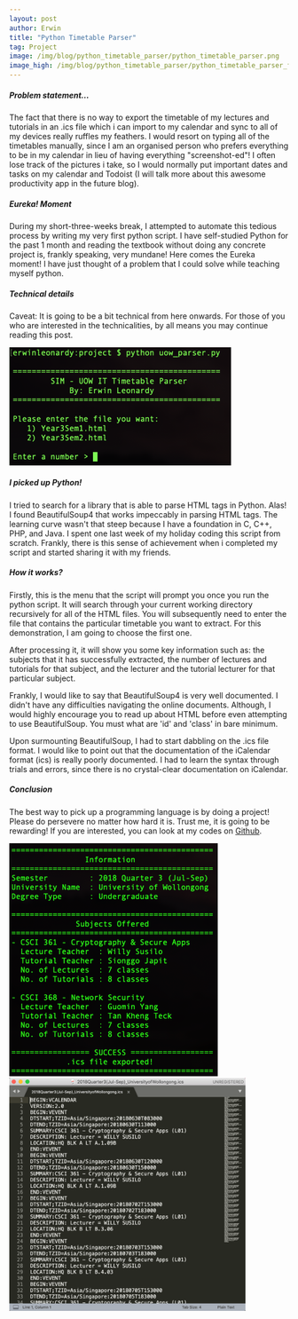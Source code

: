```yaml
---
layout: post
author: Erwin
title: "Python Timetable Parser"
tag: Project
image: /img/blog/python_timetable_parser/python_timetable_parser.png
image_high: /img/blog/python_timetable_parser/python_timetable_parser_full.png
---
```


##### Problem statement...
The fact that there is no way to export the timetable of my lectures and tutorials in an .ics file which i can import to my calendar and sync to all of my devices really ruffles my feathers. I would resort on typing all of the timetables manually, since I am an organised person who prefers everything to be in my calendar in lieu of having everything "screenshot-ed"! I often lose track of the pictures i take, so I would normally put important dates and tasks on my calendar and Todoist (I will talk more about this awesome productivity app in the future blog).

##### Eureka! Moment
During my short-three-weeks break, I attempted to automate this tedious process by writing my very first python script. I have self-studied Python for the past 1 month and reading the textbook without doing any concrete project is, frankly speaking, very mundane! Here comes the Eureka moment! I have just thought of a problem that I could solve while teaching myself python.

##### Technical details
Caveat: It is going to be a bit technical from here onwards. For those of you who are interested in the technicalities, by all means you may continue reading this post.

<img src="/img/blog/python_timetable_parser/image1.png" width="400" alt="Screenshot of a terminal output" class="image-center" />

##### I picked up Python!
I tried to search for a library that is able to parse HTML tags in Python. Alas! I found BeautifulSoup4 that works impeccably in parsing HTML tags. The learning curve wasn't that steep because I have a foundation in C, C++, PHP, and Java. I spent one last week of my holiday coding this script from scratch. Frankly, there is this sense of achievement when i completed my script and started sharing it with my friends. 

##### How it works?
Firstly, this is the menu that the script will prompt you once you run the python script. It will search through your current working directory recursively for all of the HTML files. You will subsequently need to enter the file that contains the particular timetable you want to extract. For this demonstration, I am going to choose the first one.

After processing it, it will show you some key information such as: the subjects that it has successfully extracted, the number of lectures and tutorials for that subject, and the lecturer and the tutorial lecturer for that particular subject.

Frankly, I would like to say that BeautifulSoup4 is very well documented. I didn't have any difficulties navigating the online documents. Although, I would highly encourage you to read up about HTML before even attempting to use BeautifulSoup. You must what are 'id' and 'class' in bare minimum.

Upon surmounting BeautifulSoup, I had to start dabbling on the .ics file format. I would like to point out that the documentation of the iCalendar format (ics) is really poorly documented. I had to learn the syntax through trials and errors, since there is no crystal-clear documentation on iCalendar. 

##### Conclusion
The best way to pick up a programming language is by doing a project! Please do persevere no matter how hard it is. Trust me, it is going to be rewarding! If you are interested, you can look at my codes on [Github](https://github.com/erwinleonardy/Visual-Cryptography).

<div class="container">
	<div class="row">
		<div class="col-sm-12 col-md-12 portfolio-block">
			<div class="owl-carousel portfolio-page-carousel">
				<div class="item">
					<img src="/img/blog/python_timetable_parser/image2.png" alt="Screenshot of a terminal output" height="420" />
				</div>
				<div class="item">
					<img src="/img/blog/python_timetable_parser/image3.png" alt="Screenshot of a terminal output" height="420"/>
				</div>
			</div>
			<script src="/js/jquery-2.1.3.min.js"></script>
			<script src="/js/imagesloaded.pkgd.min.js"></script>
			<script src='/js/owl.carousel.min.js'></script>
			<script type="text/javascript">
				jQuery(document).ready(function($){
					$('.portfolio-page-carousel').imagesLoaded(function(){
						$('.portfolio-page-carousel').owlCarousel({
							smartSpeed:1200,
							items: 1,
							loop: true,
							dots: true,
							nav: true,
							navText: false,
							margin: 10,
							autoHeight:true
						});
					});
				});
			</script>
		</div>
	</div>
</div>
